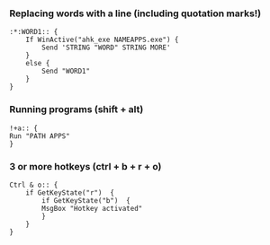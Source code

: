 ### Replacing words with a line (including quotation marks!)
```autohotkey
:*:WORD1:: {
    If WinActive("ahk_exe NAMEAPPS.exe") {
        Send 'STRING "WORD" STRING MORE'
    }
    else {
        Send "WORD1"
    }
}
```

### Running programs (shift + alt)
```autohotkey
!+a:: {
Run "PATH APPS"
}
```

### 3 or more hotkeys (ctrl + b + r + o)
```autohotkey
Ctrl & o:: {
    if GetKeyState("r")  {
        if GetKeyState("b")  {
        MsgBox "Hotkey activated"
        }
    }
}
```
